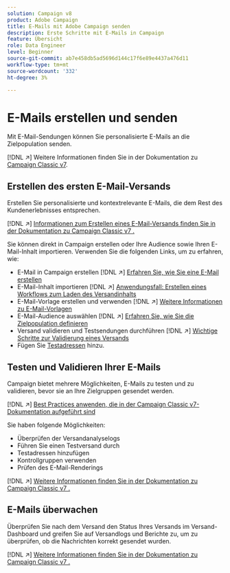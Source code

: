 ```yaml
---
solution: Campaign v8
product: Adobe Campaign
title: E-Mails mit Adobe Campaign senden
description: Erste Schritte mit E-Mails in Campaign
feature: Übersicht
role: Data Engineer
level: Beginner
source-git-commit: ab7e458db5ad5696d144c17f6e89e4437a476d11
workflow-type: tm+mt
source-wordcount: '332'
ht-degree: 3%

---
```


# E-Mails erstellen und senden

Mit E-Mail-Sendungen können Sie personalisierte E-Mails an die Zielpopulation senden.

[!DNL :arrow_upper_right:] Weitere Informationen finden Sie in der Dokumentation zu  [Campaign Classic v7](https://experienceleague.adobe.com/docs/campaign-classic/using/sending-messages/sending-emails/about-email-channel.html).

## Erstellen des ersten E-Mail-Versands

Erstellen Sie personalisierte und kontextrelevante E-Mails, die dem Rest des Kundenerlebnisses entsprechen.

[!DNL :arrow_upper_right:] [Informationen zum Erstellen eines E-Mail-Versands finden Sie in der Dokumentation zu Campaign Classic v7 .](https://experienceleague.adobe.com/docs/campaign-classic/using/designing-content/editing-html-content/use-case--creating-an-email-delivery.html)

Sie können direkt in Campaign erstellen oder Ihre Audience sowie Ihren E-Mail-Inhalt importieren. Verwenden Sie die folgenden Links, um zu erfahren, wie:

* E-Mail in Campaign erstellen
   [!DNL :arrow_upper_right:] [Erfahren Sie, wie Sie eine E-Mail erstellen](https://experienceleague.adobe.com/docs/campaign-classic/using/sending-messages/sending-emails/defining-the-email-content.html)
* E-Mail-Inhalt importieren
   [!DNL :arrow_upper_right:] [Anwendungsfall: Erstellen eines Workflows zum Laden des Versandinhalts](https://experienceleague.adobe.com/docs/campaign-classic/using/automating-with-workflows/use-cases/deliveries/loading-delivery-content.html)
* E-Mail-Vorlage erstellen und verwenden
   [!DNL :arrow_upper_right:] [Weitere Informationen zu E-Mail-Vorlagen](https://experienceleague.adobe.com/docs/campaign-classic/using/sending-messages/using-delivery-templates/about-templates.html)
* E-Mail-Audience auswählen
   [!DNL :arrow_upper_right:] [Erfahren Sie, wie Sie die Zielpopulation definieren](https://experienceleague.adobe.com/docs/campaign-classic/using/sending-messages/key-steps-when-creating-a-delivery/steps-defining-the-target-population.html)
* Versand validieren und Testsendungen durchführen
   [!DNL :arrow_upper_right:] [Wichtige Schritte zur Validierung eines Versands](https://experienceleague.adobe.com/docs/campaign-classic/using/sending-messages/key-steps-when-creating-a-delivery/steps-validating-the-delivery.html)
* Fügen Sie [Testadressen](https://experienceleague.adobe.com/docs/campaign-classic/using/sending-messages/using-seed-addresses/about-seed-addresses.html) hinzu.

## Testen und Validieren Ihrer E-Mails

Campaign bietet mehrere Möglichkeiten, E-Mails zu testen und zu validieren, bevor sie an Ihre Zielgruppen gesendet werden.

[!DNL :arrow_upper_right:] [Best Practices anwenden, die in der Campaign Classic v7-Dokumentation aufgeführt sind](https://experienceleague.adobe.com/docs/campaign-classic/using/sending-messages/key-steps-when-creating-a-delivery/delivery-bestpractices/check-before-sending.html)

Sie haben folgende Möglichkeiten:

* Überprüfen der Versandanalyselogs
* Führen Sie einen Testversand durch
* Testadressen hinzufügen
* Kontrollgruppen verwenden
* Prüfen des E-Mail-Renderings

[!DNL :arrow_upper_right:] [Weitere Informationen finden Sie in der Dokumentation zu Campaign Classic v7 .](https://experienceleague.adobe.com/docs/campaign-classic/using/sending-messages/key-steps-when-creating-a-delivery/steps-validating-the-delivery.html)

## E-Mails überwachen

Überprüfen Sie nach dem Versand den Status Ihres Versands im Versand-Dashboard und greifen Sie auf Versandlogs und Berichte zu, um zu überprüfen, ob die Nachrichten korrekt gesendet wurden.

[!DNL :arrow_upper_right:] [Weitere Informationen finden Sie in der Dokumentation zu Campaign Classic v7 .](https://experienceleague.adobe.com/docs/campaign-classic/using/sending-messages/key-steps-when-creating-a-delivery/delivery-bestpractices/track-and-monitor.html)

